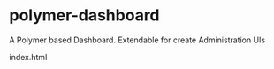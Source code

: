 polymer-dashboard
=================

A Polymer based Dashboard. Extendable for create Administration UIs

index.html